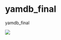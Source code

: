 # yamdb_final
yamdb_final

![](https://github.com/skhamatulin/yamdb_final/actions/workflows/yamdb_workflow/badge.svg)
